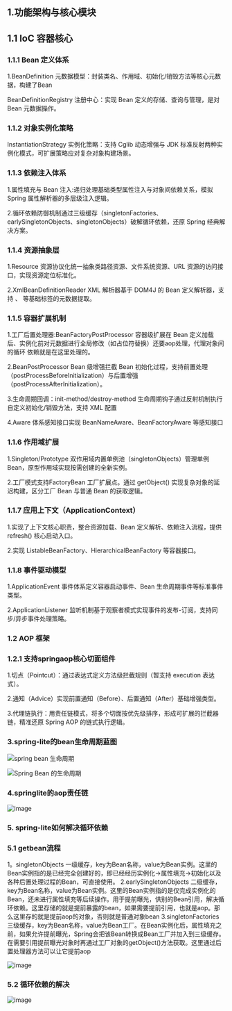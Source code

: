 ## 1.功能架构与核心模块
## 1.1 IoC 容器核心
### 1.1.1 Bean 定义体系

1.BeanDefinition 元数据模型：封装类名、作用域、初始化/销毁方法等核心元数据，构建了Bean

BeanDefinitionRegistry 注册中心：实现 Bean 定义的存储、查询与管理，是对Bean 元数据操作。

### 1.1.2 对象实例化策略

InstantiationStrategy 实例化策略：支持 Cglib 动态增强与 JDK 标准反射两种实例化模式，可扩展策略应对复杂对象构建场景。

### 1.1.3 依赖注入体系

1.属性填充与 Bean 注入:递归处理基础类型属性注入与对象间依赖关系，模拟 Spring 属性解析器的多层级注入逻辑。

2.循环依赖防御机制通过三级缓存（singletonFactories、earlySingletonObjects、singletonObjects）破解循环依赖，还原 Spring 经典解决方案。

### 1.1.4 资源抽象层

1.Resource 资源协议化统一抽象类路径资源、文件系统资源、URL 资源的访问接口，实现资源定位标准化。

2.XmlBeanDefinitionReader XML 解析器基于 DOM4J 的 Bean 定义解析器，支持 <bean>、<property> 等基础标签的元数据提取。

### 1.1.5 容器扩展机制

1.工厂后置处理器:BeanFactoryPostProcessor 容器级扩展在 Bean 定义加载后、实例化前对元数据进行全局修改（如占位符替换）还要aop处理，代理对象间的循环
依赖就是在这里处理的。

2.BeanPostProcessor Bean 级增强拦截 Bean 初始化过程，支持前置处理（postProcessBeforeInitialization）与后置增强（postProcessAfterInitialization）。

3.生命周期回调：init-method/destroy-method 生命周期钩子通过反射机制执行自定义初始化/销毁方法，支持 XML 配置

4.Aware 体系感知接口实现 BeanNameAware、BeanFactoryAware 等感知接口

### 1.1.6 作用域扩展

1.Singleton/Prototype 双作用域内置单例池（singletonObjects）管理单例 Bean，原型作用域实现按需创建的全新实例。

2.工厂模式支持FactoryBean 工厂扩展点。通过 getObject() 实现复杂对象的延迟构建，区分工厂 Bean 与普通 Bean 的获取逻辑。

### 1.1.7 应用上下文（ApplicationContext）

1.实现了上下文核心职责，整合资源加载、Bean 定义解析、依赖注入流程，提供 refresh() 核心启动入口。

2.实现 ListableBeanFactory、HierarchicalBeanFactory 等容器接口。

### 1.1.8 事件驱动模型

1.ApplicationEvent 事件体系定义容器启动事件、Bean 生命周期事件等标准事件类型。

2.ApplicationListener 监听机制基于观察者模式实现事件的发布-订阅，支持同步/异步事件处理策略。

### 1.2 AOP 框架

### 1.2.1 支持springaop核心切面组件

1.切点（Pointcut）：通过表达式定义方法级拦截规则（暂支持 execution 表达式）。

2.通知（Advice）实现前置通知（Before）、后置通知（After）基础增强类型。

3.代理链执行：用责任链模式，将多个切面按优先级排序，形成可扩展的拦截器链，精准还原 Spring AOP 的链式执行逻辑。


### 3.spring-lite的bean生命周期蓝图

![spring bean 生命周期](https://github.com/user-attachments/assets/2d95527e-765d-40b5-8ae6-4865794df1db)



![Spring Bean 的生命周期](https://github.com/user-attachments/assets/a11df858-6989-4855-b3e2-f459a88d257b)

### 4.springlite的aop责任链

![image](https://github.com/user-attachments/assets/7541096d-fdd8-4bee-a232-7e8c4d5dc0ea)


### 5. spring-lite如何解决循环依赖

### 5.1 getbean流程

1。singletonObjects	一级缓存，key为Bean名称，value为Bean实例。这里的Bean实例指的是已经完全创建好的，即已经经历实例化->属性填充->初始化以及各种后置处理过程的Bean，可直接使用。
2.earlySingletonObjects	二级缓存，key为Bean名称，value为Bean实例。这里的Bean实例指的是仅完成实例化的Bean，还未进行属性填充等后续操作。用于提前曝光，供别的Bean引用，解决循环依赖。这里存储的就是提前暴露的bean，如果需要提前引用，也就是aop。那么这里存的就是提前aop的对象，否则就是普通对象bean
3.singletonFactories	三级缓存，key为Bean名称，value为Bean工厂。在Bean实例化后，属性填充之前，如果允许提前曝光，Spring会把该Bean转换成Bean工厂并加入到三级缓存。在需要引用提前曝光对象时再通过工厂对象的getObject()方法获取。这里通过后置处理器方法可以让它提前aop


![image](https://github.com/user-attachments/assets/a8bd0a34-5b94-48b3-b3af-78653149f361)



### 5.2 循环依赖的解决


![image](https://github.com/user-attachments/assets/4f8809ab-5a14-4eca-998f-4fbed0c2a3b7)






